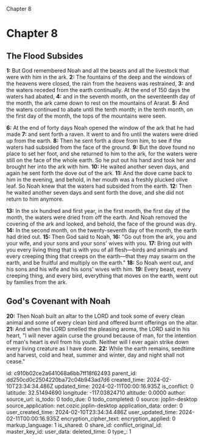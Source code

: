 Chapter 8

# Chapter 8

## The Flood Subsides

**1:** But God remembered Noah and all the beasts and all the livestock that were with him in the ark.
**2:** The fountains of the deep and the windows of the heavens were closed, the rain from the heavens was restrained,
**3:** and the waters receded from the earth continually. At the end of 150 days the waters had abated,
**4:** and in the seventh month, on the seventeenth day of the month, the ark came down to rest on the mountains of Ararat.
**5:** And the waters continued to abate until the tenth month; in the tenth month, on the first day of the month, the tops of the mountains were seen.

**6:** At the end of forty days Noah opened the window of the ark that he had made
**7:** and sent forth a raven. It went to and fro until the waters were dried up from the earth.
**8:** Then he sent forth a dove from him, to see if the waters had subsided from the face of the ground.
**9:** But the dove found no place to set her foot, and she returned to him to the ark, for the waters were still on the face of the whole earth. So he put out his hand and took her and brought her into the ark with him.
**10:** He waited another seven days, and again he sent forth the dove out of the ark.
**11:** And the dove came back to him in the evening, and behold, in her mouth was a freshly plucked olive leaf. So Noah knew that the waters had subsided from the earth.
**12:** Then he waited another seven days and sent forth the dove, and she did not return to him anymore.

**13:** In the six hundred and first year, in the first month, the first day of the month, the waters were dried from off the earth. And Noah removed the covering of the ark and looked, and behold, the face of the ground was dry.
**14:** In the second month, on the twenty-seventh day of the month, the earth had dried out.
**15:** Then God said to Noah,
**16:** "Go out from the ark, you and your wife, and your sons and your sons' wives with you.
**17:** Bring out with you every living thing that is with you of all flesh—birds and animals and every creeping thing that creeps on the earth—that they may swarm on the earth, and be fruitful and multiply on the earth."
**18:** So Noah went out, and his sons and his wife and his sons' wives with him.
**19:** Every beast, every creeping thing, and every bird, everything that moves on the earth, went out by families from the ark.

## God's Covenant with Noah
**20:** Then Noah built an altar to the LORD and took some of every clean animal and some of every clean bird and offered burnt offerings on the altar.
**21:** And when the LORD smelled the pleasing aroma, the LORD said in his heart, "I will never again curse the ground because of man, for the intention of man's heart is evil from his youth. Neither will I ever again strike down every living creature as I have done.
**22:** While the earth remains, seedtime and harvest, cold and heat, summer and winter, day and night shall not cease."

id: c910b02ce2a641068a6bb7ff18f62493
parent_id: dd250cd0c2504220ba72c04b943ad7d6
created_time: 2024-02-10T23:34:34.486Z
updated_time: 2024-02-11T00:00:16.935Z
is_conflict: 0
latitude: 32.51494690
longitude: -117.03824710
altitude: 0.0000
author: 
source_url: 
is_todo: 0
todo_due: 0
todo_completed: 0
source: joplin-desktop
source_application: net.cozic.joplin-desktop
application_data: 
order: 0
user_created_time: 2024-02-10T23:34:34.486Z
user_updated_time: 2024-02-11T00:00:16.935Z
encryption_cipher_text: 
encryption_applied: 0
markup_language: 1
is_shared: 0
share_id: 
conflict_original_id: 
master_key_id: 
user_data: 
deleted_time: 0
type_: 1